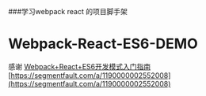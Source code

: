 ###学习webpack react 的项目脚手架
# Webpack-React-ES6-DEMO

感谢 [Webpack+React+ES6开发模式入门指南](http://www.cnblogs.com/skylar/p/React-Webpack-ES6.html?utm_source=tuicool&utm_medium=referral)
[https://segmentfault.com/a/1190000002552008](https://segmentfault.com/a/1190000002552008)

